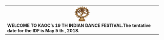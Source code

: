 <html>
  <body>
    <br/>
    <br/>
    <br/>
    <br/>
    <table id="Alankara"> 
      <tr><td align="center">
        <img src="img/nataraja.jpg" width="50" height="50" align="center"\>
      </td></tr> 
      <tr><td>
      <span style="font-weight:bold">
      WELCOME TO KAOC’s 19 TH INDIAN DANCE FESTIVAL.The tentative date for the IDF is May 5 th , 2018.   
      </span>
      </td></tr>
    </table>
  </body>
</html>
